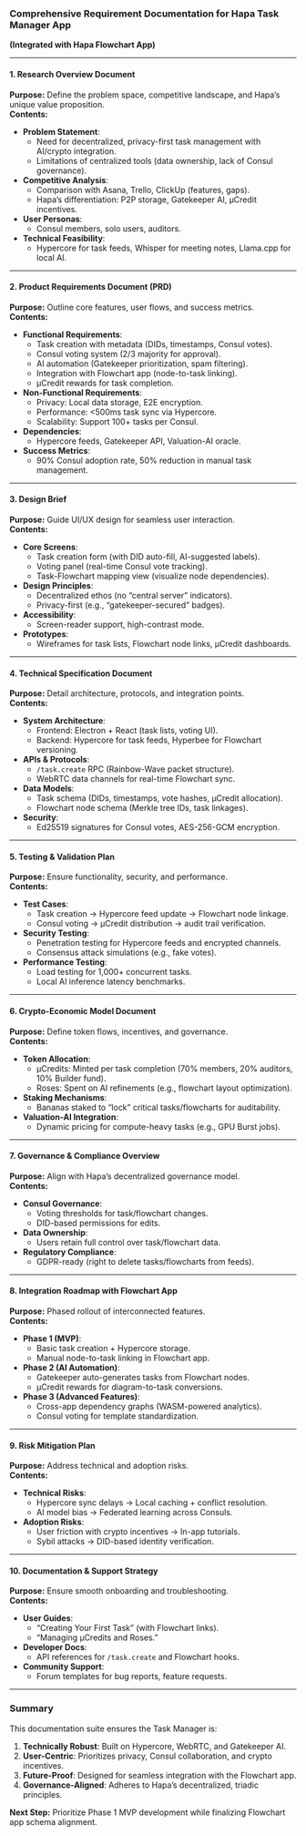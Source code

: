 ### **Comprehensive Requirement Documentation for Hapa Task Manager App**  
**(Integrated with Hapa Flowchart App)**  

---

#### **1. Research Overview Document**  
**Purpose:** Define the problem space, competitive landscape, and Hapa’s unique value proposition.  
**Contents:**  
- **Problem Statement**:  
  - Need for decentralized, privacy-first task management with AI/crypto integration.  
  - Limitations of centralized tools (data ownership, lack of Consul governance).  
- **Competitive Analysis**:  
  - Comparison with Asana, Trello, ClickUp (features, gaps).  
  - Hapa’s differentiation: P2P storage, Gatekeeper AI, μCredit incentives.  
- **User Personas**:  
  - Consul members, solo users, auditors.  
- **Technical Feasibility**:  
  - Hypercore for task feeds, Whisper for meeting notes, Llama.cpp for local AI.  

---

#### **2. Product Requirements Document (PRD)**  
**Purpose:** Outline core features, user flows, and success metrics.  
**Contents:**  
- **Functional Requirements**:  
  - Task creation with metadata (DIDs, timestamps, Consul votes).  
  - Consul voting system (2/3 majority for approval).  
  - AI automation (Gatekeeper prioritization, spam filtering).  
  - Integration with Flowchart app (node-to-task linking).  
  - μCredit rewards for task completion.  
- **Non-Functional Requirements**:  
  - Privacy: Local data storage, E2E encryption.  
  - Performance: <500ms task sync via Hypercore.  
  - Scalability: Support 100+ tasks per Consul.  
- **Dependencies**:  
  - Hypercore feeds, Gatekeeper API, Valuation-AI oracle.  
- **Success Metrics**:  
  - 90% Consul adoption rate, 50% reduction in manual task management.  

---

#### **3. Design Brief**  
**Purpose:** Guide UI/UX design for seamless user interaction.  
**Contents:**  
- **Core Screens**:  
  - Task creation form (with DID auto-fill, AI-suggested labels).  
  - Voting panel (real-time Consul vote tracking).  
  - Task-Flowchart mapping view (visualize node dependencies).  
- **Design Principles**:  
  - Decentralized ethos (no “central server” indicators).  
  - Privacy-first (e.g., “gatekeeper-secured” badges).  
- **Accessibility**:  
  - Screen-reader support, high-contrast mode.  
- **Prototypes**:  
  - Wireframes for task lists, Flowchart node links, μCredit dashboards.  

---

#### **4. Technical Specification Document**  
**Purpose:** Detail architecture, protocols, and integration points.  
**Contents:**  
- **System Architecture**:  
  - Frontend: Electron + React (task lists, voting UI).  
  - Backend: Hypercore for task feeds, Hyperbee for Flowchart versioning.  
- **APIs & Protocols**:  
  - `/task.create` RPC (Rainbow-Wave packet structure).  
  - WebRTC data channels for real-time Flowchart sync.  
- **Data Models**:  
  - Task schema (DIDs, timestamps, vote hashes, μCredit allocation).  
  - Flowchart node schema (Merkle tree IDs, task linkages).  
- **Security**:  
  - Ed25519 signatures for Consul votes, AES-256-GCM encryption.  

---

#### **5. Testing & Validation Plan**  
**Purpose:** Ensure functionality, security, and performance.  
**Contents:**  
- **Test Cases**:  
  - Task creation → Hypercore feed update → Flowchart node linkage.  
  - Consul voting → μCredit distribution → audit trail verification.  
- **Security Testing**:  
  - Penetration testing for Hypercore feeds and encrypted channels.  
  - Consensus attack simulations (e.g., fake votes).  
- **Performance Testing**:  
  - Load testing for 1,000+ concurrent tasks.  
  - Local AI inference latency benchmarks.  

---

#### **6. Crypto-Economic Model Document**  
**Purpose:** Define token flows, incentives, and governance.  
**Contents:**  
- **Token Allocation**:  
  - μCredits: Minted per task completion (70% members, 20% auditors, 10% Builder fund).  
  - Roses: Spent on AI refinements (e.g., flowchart layout optimization).  
- **Staking Mechanisms**:  
  - Bananas staked to “lock” critical tasks/flowcharts for auditability.  
- **Valuation-AI Integration**:  
  - Dynamic pricing for compute-heavy tasks (e.g., GPU Burst jobs).  

---

#### **7. Governance & Compliance Overview**  
**Purpose:** Align with Hapa’s decentralized governance model.  
**Contents:**  
- **Consul Governance**:  
  - Voting thresholds for task/flowchart changes.  
  - DID-based permissions for edits.  
- **Data Ownership**:  
  - Users retain full control over task/flowchart data.  
- **Regulatory Compliance**:  
  - GDPR-ready (right to delete tasks/flowcharts from feeds).  

---

#### **8. Integration Roadmap with Flowchart App**  
**Purpose:** Phased rollout of interconnected features.  
**Contents:**  
- **Phase 1 (MVP)**:  
  - Basic task creation + Hypercore storage.  
  - Manual node-to-task linking in Flowchart app.  
- **Phase 2 (AI Automation)**:  
  - Gatekeeper auto-generates tasks from Flowchart nodes.  
  - μCredit rewards for diagram-to-task conversions.  
- **Phase 3 (Advanced Features)**:  
  - Cross-app dependency graphs (WASM-powered analytics).  
  - Consul voting for template standardization.  

---

#### **9. Risk Mitigation Plan**  
**Purpose:** Address technical and adoption risks.  
**Contents:**  
- **Technical Risks**:  
  - Hypercore sync delays → Local caching + conflict resolution.  
  - AI model bias → Federated learning across Consuls.  
- **Adoption Risks**:  
  - User friction with crypto incentives → In-app tutorials.  
  - Sybil attacks → DID-based identity verification.  

---

#### **10. Documentation & Support Strategy**  
**Purpose:** Ensure smooth onboarding and troubleshooting.  
**Contents:**  
- **User Guides**:  
  - “Creating Your First Task” (with Flowchart links).  
  - “Managing μCredits and Roses.”  
- **Developer Docs**:  
  - API references for `/task.create` and Flowchart hooks.  
- **Community Support**:  
  - Forum templates for bug reports, feature requests.  

---

### **Summary**  
This documentation suite ensures the Task Manager is:  
1. **Technically Robust**: Built on Hypercore, WebRTC, and Gatekeeper AI.  
2. **User-Centric**: Prioritizes privacy, Consul collaboration, and crypto incentives.  
3. **Future-Proof**: Designed for seamless integration with the Flowchart app.  
4. **Governance-Aligned**: Adheres to Hapa’s decentralized, triadic principles.  

**Next Step:** Prioritize Phase 1 MVP development while finalizing Flowchart app schema alignment.